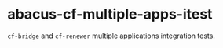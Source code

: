abacus-cf-multiple-apps-itest
===

`cf-bridge` and `cf-renewer` multiple applications integration tests.
